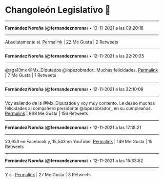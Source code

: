 # Changoleón Legislativo 🙈
*****
**Fernández Noroña** (**@fernandeznorona**) • 13-11-2021 a las 09:20:18
*****
Absolutamente si.
[Permalink](https://twitter.com/fernandeznorona/status/1459571838829400067) | 22 Me Gusta | 2 Retweets
*****
**Fernández Noroña** (**@fernandeznorona**) • 12-11-2021 a las 22:20:35
*****
@aga10mx @Mx_Diputados @lopezobrador_ Muchas felicidades.
[Permalink](https://twitter.com/fernandeznorona/status/1459405816428208131) | 7 Me Gusta | 1 Retweets
*****
**Fernández Noroña** (**@fernandeznorona**) • 12-11-2021 a las 22:10:09
*****
Voy saliendo de la @Mx_Diputados y voy muy contento. Le deseo muchas felicidades al compañero presidente @lopezobrador_ en su cumpleaños.
[Permalink](https://twitter.com/fernandeznorona/status/1459403191167111174) | 868 Me Gusta | 156 Retweets
*****
**Fernández Noroña** (**@fernandeznorona**) • 12-11-2021 a las 17:18:21
*****
23,653 en Facebook y, 15,543 en YouTube.
[Permalink](https://twitter.com/fernandeznorona/status/1459329757292675081) | 149 Me Gusta | 15 Retweets
*****
**Fernández Noroña** (**@fernandeznorona**) • 12-11-2021 a las 15:33:52
*****
Y si.
[Permalink](https://twitter.com/fernandeznorona/status/1459303461514727426) | 27 Me Gusta | 3 Retweets